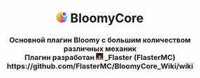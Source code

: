 <h1 align="center">
  <img src="https://github.com/FlasterMC/BloomyCore_Wiki/blob/master/bloomy_logo.png" height=38 alt="Bloomy" />
  BloomyCore
</h1>

<h3 align="center">
  Основной плагин Bloomy с большим количеством различных механик
  <br/>
  Плагин разработан <img src="https://github.com/FlasterMC/BloomyCore_Wiki/blob/master/Flaster_avatar.png" height=16> _Flaster (FlasterMC) 
  <br/>
  https://github.com/FlasterMC/BloomyCore_Wiki/wiki
</h3>

